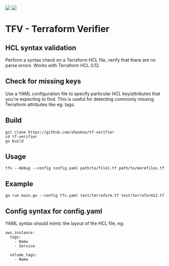 <img src="https://github.com/shoukoo/tfv/workflows/Build%20on%20Push/badge.svg" class="image mod-full-width" /> <img src="https://img.shields.io/github/v/release/shoukoo/tfv?sort=semver" class="image mod-full-width" />

# TFV - Terraform Verifier


## HCL syntax validation

Perform a syntax check on a Terraform HCL file, verify that
there are no parse errors. Works with Terraform HCL 0.12.


## Check for missing keys

Use a YAML configuration file to specify particular HCL key/attributes
that you're expecting to find. This is useful for detecting
commonly missing Terraform attributes like eg: tags.


## Build

```
git clone https://github.com/shoukoo/tf-verifier
cd tf-verifier
go build
```


## Usage

```
tfv --debug --config config.yaml path/to/file1.tf path/to/morefiles.tf
```

## Example
```
go run main.go --config tfv.yaml test/terraform.tf test/terraform12.tf
```


## Config syntax for config.yaml

YAML syntax should mimic the layout of the HCL file, eg:

```
aws_instance:
  tags:
    - Name
    - Service

  volume_tags:
    - Name
```

